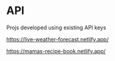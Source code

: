 # API
Projs developed using existing API keys 

https://live-weather-forecast.netlify.app/

https://mamas-recipe-book.netlify.app/

